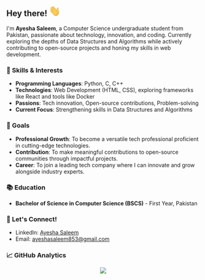 ## Hey there! <img src="https://raw.githubusercontent.com/ABSphreak/ABSphreak/master/gifs/Hi.gif" width="30px">

I'm **Ayesha Saleem**, a Computer Science undergraduate student from Pakistan, passionate about technology, innovation, and coding. Currently exploring the depths of Data Structures and Algorithms while actively contributing to open-source projects and honing my skills in web development.

### 🌟 Skills & Interests
- **Programming Languages**: Python, C, C++
- **Technologies**: Web Development (HTML, CSS), exploring frameworks like React and tools like Docker
- **Passions**: Tech innovation, Open-source contributions, Problem-solving
- **Current Focus**: Strengthening skills in Data Structures and Algorithms

### 🚀 Goals
- **Professional Growth**: To become a versatile tech professional proficient in cutting-edge technologies.
- **Contribution**: To make meaningful contributions to open-source communities through impactful projects.
- **Career**: To join a leading tech company where I can innovate and grow alongside industry experts.

### 📚 Education
- **Bachelor of Science in Computer Science (BSCS)** - First Year, Pakistan

### 💬 Let's Connect!
- LinkedIn: [Ayesha Saleem](https://www.linkedin.com/in/ayshsaleem-156b5a292)
- Email: ayeshasaleem853@gmail.com

### 📈 GitHub Analytics
<p align="center">
    <img width="82%" src="https://github-readme-streak-stats.herokuapp.com/?user=aysh34&show_icons=true&locale=en&layout=demo&theme=algolia&hide_border=true"/>
</p>

<!--
**aysh34/aysh34** is a ✨ _special_ ✨ repository because its `README.md` (this file) appears on your GitHub profile.
-->
